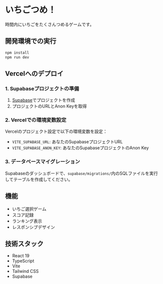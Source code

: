 # いちごつめ！

時間内にいちごをたくさんつめるゲームです。

## 開発環境での実行

```bash
npm install
npm run dev
```

## Vercelへのデプロイ

### 1. Supabaseプロジェクトの準備

1. [Supabase](https://supabase.com)でプロジェクトを作成
2. プロジェクトのURLとAnon Keyを取得

### 2. Vercelでの環境変数設定

Vercelのプロジェクト設定で以下の環境変数を設定：

- `VITE_SUPABASE_URL`: あなたのSupabaseプロジェクトURL
- `VITE_SUPABASE_ANON_KEY`: あなたのSupabaseプロジェクトのAnon Key

### 3. データベースマイグレーション

Supabaseのダッシュボードで、`supabase/migrations/`内のSQLファイルを実行してテーブルを作成してください。

## 機能

- いちご選択ゲーム
- スコア記録
- ランキング表示
- レスポンシブデザイン

## 技術スタック

- React 19
- TypeScript
- Vite
- Tailwind CSS
- Supabase